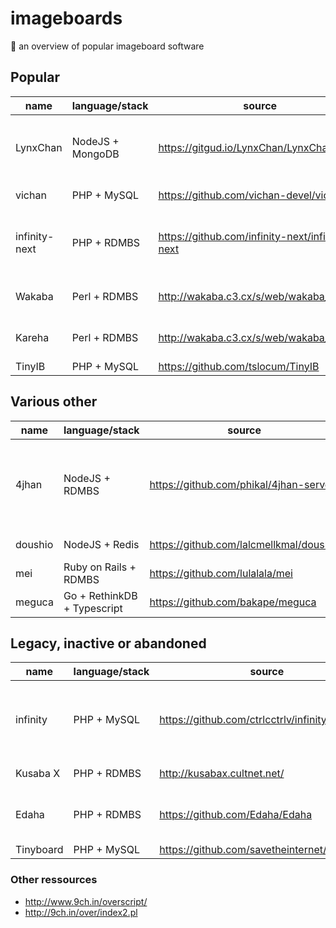 # imageboards
:ramen: an overview of popular imageboard software

## Popular

name | language/stack | source | comments
-----| -------------- | ------ | --------
LynxChan | NodeJS + MongoDB | https://gitgud.io/LynxChan/LynxChan | all functionality exposed via JSON based RPC
vichan | PHP + MySQL | https://github.com/vichan-devel/vichan/ | Fork of Tinyboard
infinity-next | PHP + RDMBS | https://github.com/infinity-next/infinity-next | Rewrite of infinity, built on top of the Laravel framework
Wakaba | Perl + RDMBS | http://wakaba.c3.cx/s/web/wakaba_kareha | Inspired by Futaba and Futallaby
Kareha | Perl + RDMBS | http://wakaba.c3.cx/s/web/wakaba_kareha | textboard-only version of Wakaba
TinyIB | PHP + MySQL | https://github.com/tslocum/TinyIB | 

## Various other
name | language/stack | source | comments
-----| -------------- | ------ | --------
4jhan | NodeJS + RDMBS | https://github.com/phikal/4jhan-server | board engine only (JSON-based server-client architecture)
doushio | NodeJS + Redis | https://github.com/lalcmellkmal/doushio | Real-time features
mei | Ruby on Rails + RDMBS | https://github.com/lulalala/mei |  
meguca | Go + RethinkDB + Typescript | https://github.com/bakape/meguca | Real-time features

## Legacy, inactive or abandoned

name | language/stack | source | comments
-----| -------------- | ------ | --------
infinity | PHP + MySQL | https://github.com/ctrlcctrlv/infinity | deprecated in favor of vichan and/or infinity-next
Kusaba X | PHP + RDMBS | http://kusabax.cultnet.net/ | no updates since 2013
Edaha | PHP + RDMBS | https://github.com/Edaha/Edaha | Fork of Kusaba X, no updates since 2013
Tinyboard | PHP + MySQL | https://github.com/savetheinternet/Tinyboard | 

### Other ressources
* http://www.9ch.in/overscript/
* http://9ch.in/over/index2.pl

